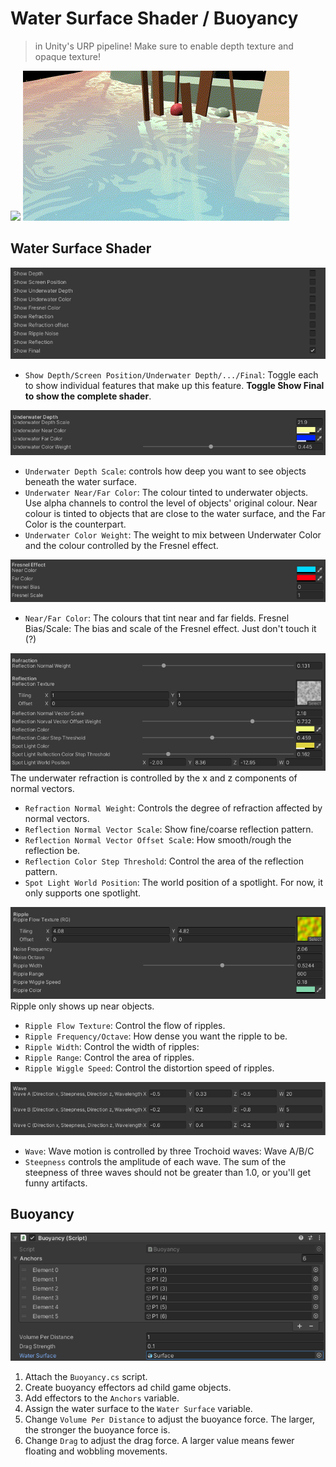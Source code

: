 # Water Surface Shader / Buoyancy
> in Unity's URP pipeline!
> Make sure to enable depth texture and opaque texture!

![](src/Teaser.gif)
![](src/Buoyancy.gif)

## Water Surface Shader
![](src/Toggle.png)

* `Show Depth/Screen Position/Underwater Depth/.../Final`: Toggle each to show individual features that make up this feature. **Toggle Show Final to show the complete shader**.

![](src/UnderwaterDepth.png)

* `Underwater Depth Scale`: controls how deep you want to see objects beneath the water surface.
* `Underwater Near/Far Color`: The colour tinted to underwater objects. Use alpha channels to control the level of objects' original colour. Near colour is tinted to objects that are close to the water surface, and the Far Color is the counterpart.
* `Underwater Color Weight`: The weight to mix between Underwater Color and the colour controlled by the Fresnel effect.

![](src/Fresnel.png)
* `Near/Far Color`: The colours that tint near and far fields.
Fresnel Bias/Scale: The bias and scale of the Fresnel effect. Just don't touch it (?)

![](src/Ref.png)
The underwater refraction is controlled by the x and z components of normal vectors. 

* `Refraction Normal Weight`: Controls the degree of refraction affected by normal vectors.
* `Reflection Normal Vector Scale`: Show fine/coarse reflection pattern.
* `Reflection Normal Vector Offset Scal`e: How smooth/rough the reflection be.
* `Reflection Color Step Threshold`: Control the area of the reflection pattern.
* `Spot Light World Position`: The world position of a spotlight. For now, it only supports one spotlight.

![](src/Ripple.png)
Ripple only shows up near objects.
* `Ripple Flow Texture`: Control the flow of ripples.
* `Ripple Frequency/Octave`: How dense you want the ripple to be.
* `Ripple Width`: Control the width of ripples:
* `Ripple Range`: Control the area of ripples.
* `Ripple Wiggle Speed`: Control the distortion speed of ripples.

![](src/Wave.png)
* `Wave`: Wave motion is controlled by three Trochoid waves: Wave A/B/C
* `Steepness` controls the amplitude of each wave. The sum of the steepness of three waves should not be greater than 1.0, or you'll get funny artifacts.

## Buoyancy
![](src/Buoyancy_param.png)
1. Attach the `Buoyancy.cs` script.
2. Create buoyancy effectors ad child game objects.
3. Add effectors to the `Anchors` variable.
4. Assign the water surface to the `Water Surface` variable.
5. Change `Volume Per Distance` to adjust the buoyance force. The larger, the stronger the buoyance force is.
6. Change `Drag` to adjust the drag force. A larger value means fewer floating and wobbling movements.